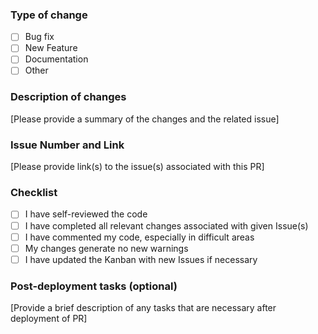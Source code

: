 ### Type of change
- [ ] Bug fix
- [ ] New Feature
- [ ] Documentation
- [ ] Other

### Description of changes
[Please provide a summary of the changes and the related issue]

### Issue Number and Link
[Please provide link(s) to the issue(s) associated with this PR]

### Checklist 
- [ ] I have self-reviewed the code
- [ ] I have completed all relevant changes associated with given Issue(s)
- [ ] I have commented my code, especially in difficult areas
- [ ] My changes generate no new warnings
- [ ] I have updated the Kanban with new Issues if necessary

### Post-deployment tasks (optional)
[Provide a brief description of any tasks that are necessary after deployment of PR]
